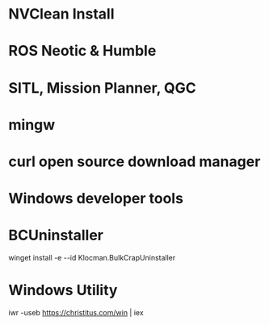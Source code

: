 # NVClean Install

# ROS Neotic & Humble

# SITL, Mission Planner, QGC

# mingw

# curl open source download manager

# Windows developer tools

# BCUninstaller
winget install -e --id Klocman.BulkCrapUninstaller

# Windows Utility
iwr -useb https://christitus.com/win | iex
